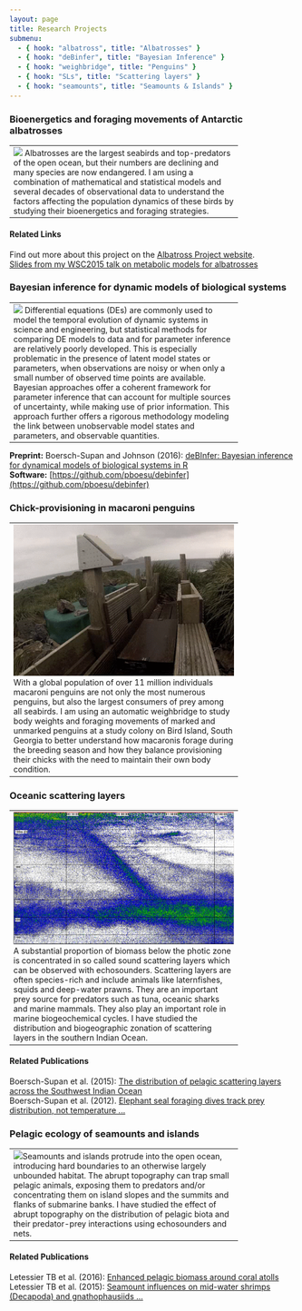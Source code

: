 ```yaml
---
layout: page
title: Research Projects
submenu:
  - { hook: "albatross", title: "Albatrosses" }
  - { hook: "deBinfer", title: "Bayesian Inference" }
  - { hook: "weighbridge", title: "Penguins" }
  - { hook: "SLs", title: "Scattering layers" }
  - { hook: "seamounts", title: "Seamounts & Islands" }
---
```



### Bioenergetics and foraging movements of Antarctic albatrosses<a name="albatross">&nbsp;</a>
<table style="width:80%"><tr><td>
<img class="img-research" src="http://leah.johnson-gramacy.com/albatross/wp-content/gallery/at-sea/JC66-800px-wm-2573.jpg"></img> Albatrosses are the largest seabirds and top-predators of the open ocean, but their numbers are declining and many species are now endangered. I am using a combination of mathematical and statistical models and several decades of observational data to understand the factors affecting the population dynamics of these birds by studying their bioenergetics and foraging strategies. 
</td></tr></table>

#### Related Links
Find out more about this project on the <a href="http://leah.johnson-gramacy.com/albatross">Albatross Project website</a>.<br>
<a href="https://figshare.com/articles/Unravelling_physiological_and_ecological_determinants_of_albatross_chick_growth/1591048">Slides from my WSC2015 talk on metabolic models for albatrosses</a> 


### Bayesian inference for dynamic models of biological systems<a name="deBInfer">&nbsp;</a>
<table style="width:80%"><tr><td>
<img class="img-research" src="http://leah.johnson-gramacy.com/QED/wp-content/uploads/2015/12/pretty_pairs_full_model_teixdat_crop-1170x470.jpg"></img> Differential equations (DEs) are commonly used to model the temporal evolution of dynamic
systems in science and engineering, but statistical methods for comparing DE models to data
and for parameter inference are relatively poorly developed. This is especially problematic in
the presence of latent model states or parameters, when observations are noisy or when only a
small number of observed time points are available.<br>
Bayesian approaches offer a coherent framework for parameter inference that can account for
multiple sources of uncertainty, while making use of prior information. This approach further
offers a rigorous methodology modeling the link between unobservable model states and
parameters, and observable quantities.
</td></tr></table>

**Preprint:** Boersch-Supan and Johnson (2016): [deBInfer: Bayesian inference for dynamical models of biological systems in R](https://arxiv.org/abs/1605.00021)<br>
**Software:** [https://github.com/pboesu/debinfer](https://github.com/pboesu/debinfer)

### Chick-provisioning in macaroni penguins<a name="weighbridge">&nbsp;</a>
<table style="width:80%"><tr><td>
<img class="img-research" src="/public/images/jumping_out_crop.gif"></img> With a global population of over 11 million individuals macaroni penguins are not only the most numerous penguins, but also the largest consumers of prey among all seabirds. I am using an automatic weighbridge to study body weights and foraging movements of marked and unmarked penguins at a study colony on Bird Island, South Georgia to better understand how macaronis forage during the breeding season and how they balance provisioning their chicks with the need to maintain their own body condition.
</td></tr></table>

### Oceanic scattering layers <a name="SLs">&nbsp;</a>
<table style="width:80%"><tr><td>
<img class="img-research" src="/public/images/DVM38kHz.jpg"></img>A substantial proportion of biomass below the photic zone is concentrated in so called sound scattering layers which can be observed with echosounders. Scattering layers are often species-rich and include animals like laternfishes, squids and deep-water prawns. They are an important prey source for predators such as tuna, oceanic sharks and marine mammals. They also play an important role in marine biogeochemical cycles. I have studied the distribution and biogeographic zonation of scattering layers in the southern Indian Ocean. 
</td></tr></table>

#### Related Publications
Boersch-Supan et al. (2015): [The distribution of pelagic scattering layers across the Southwest Indian Ocean](http://dx.doi.org/10.1016/j.dsr2.2015.06.023)<br>
Boersch-Supan et al. (2012). [Elephant seal foraging dives track prey distribution, not temperature ...](http://dx.doi.org/10.3354/meps09890)

### Pelagic ecology of seamounts and islands <a name="seamounts">&nbsp;</a>
<table style="width:80%"><tr><td>
<img class="img-research" src="http://news.bbcimg.co.uk/media/images/51453000/gif/_51453465_pic6.gif"></img>Seamounts and islands protrude into the open ocean, introducing hard boundaries to an otherwise largely unbounded habitat. The abrupt topography can trap small pelagic animals, exposing them to predators and/or concentrating them on island slopes and the summits and flanks of submarine banks. I have studied the effect of abrupt topography on the distribution of pelagic biota and their predator-prey interactions using echosounders and nets.
</td></tr></table>

#### Related Publications
Letessier TB et al. (2016): [Enhanced pelagic biomass around coral atolls](http://dx.doi.org/10.3354/meps11675)<br>
Letessier TB et al. (2015): [Seamount influences on mid-water shrimps (Decapoda) and gnathophausiids ...](http://dx.doi.org/10.1016/j.dsr2.2015.05.009)


